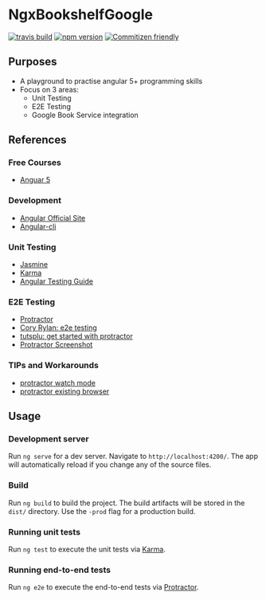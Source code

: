 # NgxBookshelfGoogle
[![travis build ](https://travis-ci.org/johnking/ngx-bookshelf-google.svg)](https://travis-ci.org/johnking/ngx-bookshelf-google)
[![npm version](https://badge.fury.io/js/ngx-bookshelf-google.svg)](https://badge.fury.io/js/ngx-bookshelf-google)
[![Commitizen friendly](https://img.shields.io/badge/commitizen-friendly-brightgreen.svg)](http://commitizen.github.io/cz-cli/)

## Purposes
- A playground to practise angular 5+ programming skills
- Focus on 3 areas:
  - Unit Testing
  - E2E Testing
  - Google Book Service integration

## References

### Free Courses
- [Anguar 5](https://codecraft.tv/courses/angular/)

### Development
- [Angular Official Site](https://angular.io/)
- [Angular-cli](https://cli.angular.io/)

### Unit Testing
- [Jasmine](https://jasmine.github.io/)
- [Karma](https://karma-runner.github.io/2.0/index.html)
- [Angular Testing Guide](https://angular.io/guide/testing)

### E2E Testing
- [Protractor](http://www.protractortest.org/#/)
- [Cory Rylan: e2e testing](https://coryrylan.com/blog/introduction-to-e2e-testing-with-the-angular-cli-and-protractor)
- [tutsplu: get started with protractor](https://code.tutsplus.com/tutorials/getting-started-with-end-to-end-testing-in-angular-using-protractor--cms-29318)
- [Protractor Screenshot](https://github.com/azachar/protractor-screenshoter-plugin)

### TIPs and Workarounds
- [protractor watch mode ](https://github.com/angular/angular-cli/issues/2861)
- [protractor existing browser](https://stackoverflow.com/questions/38451848/how-to-connect-and-re-use-an-already-opened-browser-window-in-protractor)

## Usage
### Development server

Run `ng serve` for a dev server. Navigate to `http://localhost:4200/`. The app will automatically reload if you change any of the source files.

### Build

Run `ng build` to build the project. The build artifacts will be stored in the `dist/` directory. Use the `-prod` flag for a production build.

### Running unit tests

Run `ng test` to execute the unit tests via [Karma](https://karma-runner.github.io).

### Running end-to-end tests

Run `ng e2e` to execute the end-to-end tests via [Protractor](http://www.protractortest.org/).
